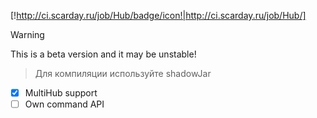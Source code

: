 [!http://ci.scarday.ru/job/Hub/badge/icon!|http://ci.scarday.ru/job/Hub/]

> [!WARNING]
> This is a beta version and it may be unstable!

> Для компиляции используйте shadowJar

- [X] MultiHub support
- [ ] Own command API
